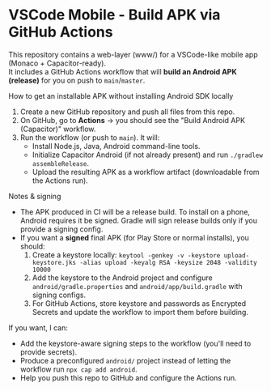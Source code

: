 # VSCode Mobile - Build APK via GitHub Actions

This repository contains a web-layer (www/) for a VSCode-like mobile app (Monaco + Capacitor-ready).  
It includes a GitHub Actions workflow that will **build an Android APK (release)** for you on push to `main`/`master`.

How to get an installable APK without installing Android SDK locally
1. Create a new GitHub repository and push all files from this repo.
2. On GitHub, go to **Actions** → you should see the "Build Android APK (Capacitor)" workflow.
3. Run the workflow (or push to `main`). It will:
   - Install Node.js, Java, Android command-line tools.
   - Initialize Capacitor Android (if not already present) and run `./gradlew assembleRelease`.
   - Upload the resulting APK as a workflow artifact (downloadable from the Actions run).

Notes & signing
- The APK produced in CI will be a release build. To install on a phone, Android requires it be signed. Gradle will sign release builds only if you provide a signing config.
- If you want a **signed** final APK (for Play Store or normal installs), you should:
  1. Create a keystore locally: `keytool -genkey -v -keystore upload-keystore.jks -alias upload -keyalg RSA -keysize 2048 -validity 10000`
  2. Add the keystore to the Android project and configure `android/gradle.properties` and `android/app/build.gradle` with signing configs.
  3. For GitHub Actions, store keystore and passwords as Encrypted Secrets and update the workflow to import them before building.

If you want, I can:
- Add the keystore-aware signing steps to the workflow (you'll need to provide secrets).
- Produce a preconfigured `android/` project instead of letting the workflow run `npx cap add android`.
- Help you push this repo to GitHub and configure the Actions run.

